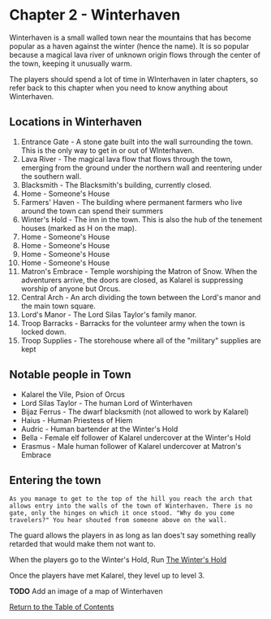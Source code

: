 # Chapter 2 - Winterhaven

Winterhaven is a small walled town near the mountains that has become popular as a haven against the winter (hence the name). It is so popular because a magical lava river of unknown origin flows through the center of the town, keeping it unusually warm.

The players should spend a lot of time in WInterhaven in later chapters, so refer back to this chapter when you need to know anything about Winterhaven.

## Locations in Winterhaven

1. Entrance Gate - A stone gate built into the wall surrounding the town. This is the only way to get in or out of WInterhaven.
2. Lava River - The magical lava flow that flows through the town, emerging from the ground under the northern wall and reentering  under the southern wall.
3. Blacksmith - The Blacksmith's building, currently closed.
4. Home - Someone's House
5. Farmers' Haven - The building where permanent farmers who live around the town can spend their summers
6. Winter's Hold - The inn in the town. This is also the hub of the tenement houses (marked as H on the map).
7. Home - Someone's House
8. Home - Someone's House
9. Home - Someone's House
10. Home - Someone's House
11. Matron's Embrace - Temple worshiping the Matron of Snow. When the adventurers arrive, the doors are closed, as Kalarel is suppressing worship of anyone but Orcus.
12. Central Arch - An arch dividing the town between the Lord's manor and the main town square.
13. Lord's Manor - The Lord Silas Taylor's family manor.
14. Troop Barracks - Barracks for the volunteer army when the town is locked down.
15. Troop Supplies - The storehouse where all of the "military" supplies are kept

## Notable people in Town

- Kalarel the Vile, Psion of Orcus
- Lord Silas Taylor - The  human Lord of Winterhaven
- Bijaz Ferrus - The dwarf blacksmith (not allowed to work by Kalarel)
- Haius - Human Priestess of Hiem
- Audric - Human bartender at the Winter's Hold
- Bella - Female elf follower of Kalarel undercover at the Winter's Hold
- Erasmus - Male human follower of Kalarel undercover at Matron's Embrace

## Entering the town

    As you manage to get to the top of the hill you reach the arch that allows entry into the walls of the town of Winterhaven. There is no gate, only the hinges on which it once stood. "Why do you come travelers?" You hear shouted from someone above on the wall.

The guard allows the players in as long as Ian does't say something really retarded that would make them not want to.

When the players go to the Winter's Hold, Run [The Winter's Hold](wintershold.md)

Once the players have met Kalarel, they level up to level 3.

**TODO** Add an image of a map of Winterhaven

[Return to the Table of Contents](index.md)
